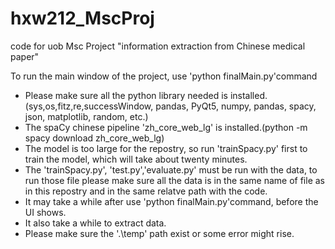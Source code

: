 # hxw212_MscProj
code for uob Msc Project "information extraction from Chinese medical paper"

To run the main window of the project, use 'python finalMain.py'command

* Please make sure all the python library needed is installed. (sys,os,fitz,re,successWindow, pandas, PyQt5, numpy, pandas, spacy, json, matplotlib, random, etc.) 
* The spaCy chinese pipeline 'zh_core_web_lg' is installed.(python -m spacy download zh_core_web_lg)
* The model is too large for the repostry, so run 'trainSpacy.py' first to train the model, which will take about twenty minutes.
* The 'trainSpacy.py', 'test.py','evaluate.py' must be run with the data, to run those file please make sure all the data is in the same name of file as in this repostry and in the same relatve path with the code. 
* It may take a while after use 'python finalMain.py'command, before the UI shows.
* It also take a while to extract data.
* Please make sure the '.\temp' path exist or some error might rise.
